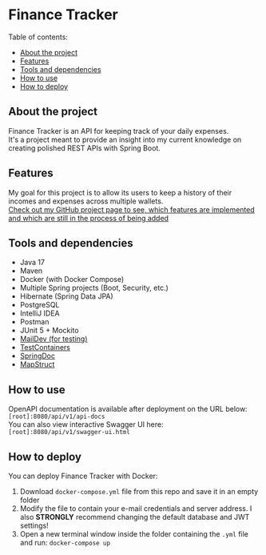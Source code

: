 # Finance Tracker

Table of contents:

- [About the project](#about-the-project)
- [Features](#features)
- [Tools and dependencies](#tools-and-dependencies)
- [How to use](#how-to-use)
- [How to deploy](#how-to-deploy)

## About the project

Finance Tracker is an API for keeping track of your daily expenses.  
It's a project meant to provide an insight into my current knowledge on creating polished REST APIs with Spring Boot.

## Features

My goal for this project is to allow its users to keep a history of their incomes and expenses across multiple
wallets.  
[Check out my GitHub project page to see, which features are implemented and which are still in the process of being added](https://github.com/users/Eukon05/projects/3)

## Tools and dependencies

- Java 17
- Maven
- Docker (with Docker Compose)
- Multiple Spring projects (Boot, Security, etc.)
- Hibernate (Spring Data JPA)
- PostgreSQL
- IntelliJ IDEA
- Postman
- JUnit 5 + Mockito
- [MailDev (for testing)](https://maildev.github.io/maildev/)
- [TestContainers](https://www.testcontainers.org/)
- [SpringDoc](https://springdoc.org/)
- [MapStruct](https://mapstruct.org/)

## How to use

OpenAPI documentation is available after deployment on the URL below:  
`[root]:8080/api/v1/api-docs`  
You can also view interactive Swagger UI here:  
`[root]:8080/api/v1/swagger-ui.html`

## How to deploy

You can deploy Finance Tracker with Docker:

1. Download `docker-compose.yml` file from this repo and save it in an empty folder
2. Modify the file to contain your e-mail credentials and server address. I also **STRONGLY** recommend changing the
   default database and JWT settings!
3. Open a new terminal window inside the folder containing the `.yml` file and run: `docker-compose up`
